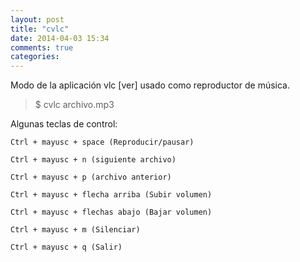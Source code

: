 ```yaml
---
layout: post
title: "cvlc"
date: 2014-04-03 15:34
comments: true
categories: 
---
```

Modo de la aplicación vlc [ver] usado como reproductor de música.

>$ cvlc archivo.mp3

Algunas teclas de control:

	Ctrl + mayusc + space (Reproducir/pausar)

	Ctrl + mayusc + n (siguiente archivo)

	Ctrl + mayusc + p (archivo anterior)

	Ctrl + mayusc + flecha arriba (Subir volumen)

	Ctrl + mayusc + flechas abajo (Bajar volumen)

	Ctrl + mayusc + m (Silenciar)

	Ctrl + mayusc + q (Salir)

